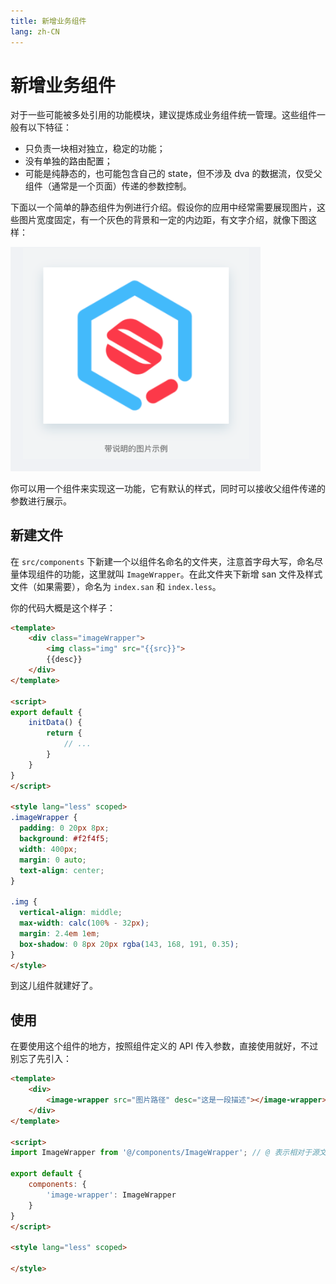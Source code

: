 ```yaml
---
title: 新增业务组件
lang: zh-CN
---
```

# 新增业务组件

对于一些可能被多处引用的功能模块，建议提炼成业务组件统一管理。这些组件一般有以下特征：

- 只负责一块相对独立，稳定的功能；
- 没有单独的路由配置；
- 可能是纯静态的，也可能包含自己的 state，但不涉及 dva 的数据流，仅受父组件（通常是一个页面）传递的参数控制。

下面以一个简单的静态组件为例进行介绍。假设你的应用中经常需要展现图片，这些图片宽度固定，有一个灰色的背景和一定的内边距，有文字介绍，就像下图这样：

<img src="../assets/example.png" width="400" />

你可以用一个组件来实现这一功能，它有默认的样式，同时可以接收父组件传递的参数进行展示。

## 新建文件

在 `src/components` 下新建一个以组件名命名的文件夹，注意首字母大写，命名尽量体现组件的功能，这里就叫 `ImageWrapper`。在此文件夹下新增 san 文件及样式文件（如果需要），命名为 `index.san` 和 `index.less`。

你的代码大概是这个样子：

```html
<template>
    <div class="imageWrapper">
        <img class="img" src="{{src}}">
      	{{desc}}
    </div>
</template>

<script>
export default {
	initData() {
		return {
			// ...
		}
	}
}
</script>

<style lang="less" scoped>
.imageWrapper {
  padding: 0 20px 8px;
  background: #f2f4f5;
  width: 400px;
  margin: 0 auto;
  text-align: center;
}

.img {
  vertical-align: middle;
  max-width: calc(100% - 32px);
  margin: 2.4em 1em;
  box-shadow: 0 8px 20px rgba(143, 168, 191, 0.35);
}
</style>
```

到这儿组件就建好了。

## 使用

在要使用这个组件的地方，按照组件定义的 API 传入参数，直接使用就好，不过别忘了先引入：

```html
<template>
    <div>
        <image-wrapper src="图片路径" desc="这是一段描述"></image-wrapper>      
    </div>
</template>

<script>
import ImageWrapper from '@/components/ImageWrapper'; // @ 表示相对于源文件根目录

export default {
    components: {
        'image-wrapper': ImageWrapper
    }
}
</script>

<style lang="less" scoped>

</style>
```